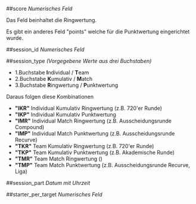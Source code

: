 ##score
*Numerisches Feld*

Das Feld beinhaltet die Ringwertung. 

Es gibt ein anderes Feld "points" welche für die Punktwertung eingerichtet wurde.

##session_id
*Numerisches Feld*

##session_type
*(Vorgegebene Werte aus drei Buchstaben)*
* 1.Buchstabe **I**ndividual / **T**eam
* 2.Buchstabe **K**umulativ / **M**atch
* 3.Buchstabe **R**ingwertung / **P**unktwertung

Daraus folgen diese Kombinationen
* **"IKR"** Individual Kumulativ Ringwertung (z.B. 720'er Runde)
* **"IKP"** Individual Kumulativ Punktwertung
* **"IMR"** Individual Match Ringwertung (z.B. Ausscheidungsrunde Compound)
* **"IMP"** Individual Match Punktwertung (z.B. Ausscheidungsrunde Recurve)
* **"TKR"** Team Kumulativ Ringwertung (z.B. 720'er Runde)
* **"TKP"** Team Kumulativ Punktwertung (z.B. Akademische Runde)
* **"TMR"** Team Match Ringwertung ()
* **"TMP"** Team Match Punktwertung (z.B. Ausscheidungsrunde Recurve, Liga)

##session_part
*Datum mit Uhrzeit*

##starter_per_target
*Numerisches Feld*
